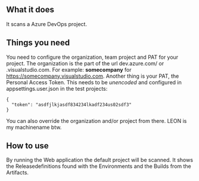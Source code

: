 ## What it does ##

It scans a Azure DevOps project.

## Things you need ##

You need to configure the organization, team project and PAT for your project. 
The organization is the part of the url dev.azure.com/<organization> or <organization>.visualstudio.com. For example: **somecompany** for https://somecompany.visualstudio.com. 
Another thing is your PAT, the Personal Access Token. This needs to  be _unencoded_ and configured in appsettings.user.json in the test projects:

```
{
  "token": "asdfjlkjasdf834234lkadf234us02sdf3"
}
```

You can also override the organization and/or project from there.
LEON is my machinename btw.

## How to use ##

By running the Web application the default project will be scanned. It shows the Releasedefinitions found with the Environments and the Builds from the Artifacts.